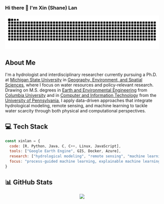 ### Hi there 👋 I'm Xin (Shane) Lan

<picture>
  <source media="(prefers-color-scheme: dark)" srcset="https://raw.githubusercontent.com/xinlan-technology/xinlan-technology/output/github-snake-dark.svg">
  <source media="(prefers-color-scheme: light)" srcset="https://raw.githubusercontent.com/xinlan-technology/xinlan-technology/output/github-snake.svg">
  <img alt="github contribution grid snake animation" src="https://raw.githubusercontent.com/xinlan-technology/xinlan-technology/output/github-snake.svg">
</picture>

## About Me

I'm a hydrologist and interdisciplinary researcher currently pursuing a Ph.D. at [Michigan State University](https://msu.edu) in [Geography, Environment, and Spatial Sciences](https://geo.msu.edu), where I focus on water resources and policy-relevant research. Drawing on M.S. degrees in [Earth and Environmental Engineering](https://eee.columbia.edu) from [Columbia University](https://www.columbia.edu) and in [Computer and Information Technology](https://online.seas.upenn.edu/) from the [University of Pennsylvania](https://www.upenn.edu), I apply data-driven approaches that integrate hydrological modeling, remote sensing, and machine learning to tackle water scarcity through both physical and computational perspectives.

## 💻 Tech Stack

```javascript
const xinlan = {
  code: [R, Python, Java, C, C++, Linux, JavaScript],
  tools: ["Google Earth Engine", GIS, Docker, Azure],
  research: ["hydrological modeling", "remote sensing", "machine learning"],
  focus: "process-guided machine learning, explainable machine learning"
}
```

## 📊 GitHub Stats

<p align="center">
  <img src="https://github-readme-stats-sigma-five.vercel.app/api?username=xinlan-technology&show_icons=true" />
</p>



